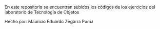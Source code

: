 En este repositorio se encuentran subidos los códigos de los ejercicios del laboratorio de Tecnología de Objetos

Hecho por: Mauricio Eduardo Zegarra Puma
